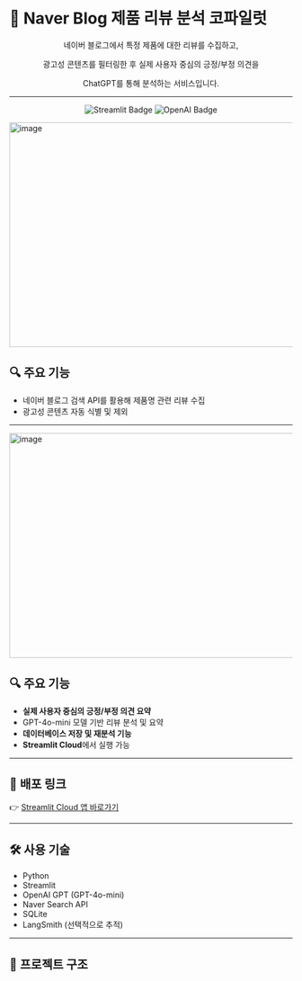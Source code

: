 # 📍 Naver Blog 제품 리뷰 분석 코파일럿


<p align="center"> 네이버 블로그에서 특정 제품에 대한 리뷰를 수집하고,</p>
<p align="center"> 광고성 콘텐츠를 필터링한 후 실제 사용자 중심의 긍정/부정 의견을 </p>
<p align="center"> ChatGPT를 통해 분석하는 서비스입니다.
</p>


---
</p>
<p align="center">
  <img src="https://img.shields.io/badge/Built%20with-Streamlit-orange?style=flat&logo=streamlit" alt="Streamlit Badge"/>
  <img src="https://img.shields.io/badge/AI-OpenAI%20GPT-blue?logo=openai" alt="OpenAI Badge"/>
</p>


<img width="800" height="400" alt="image" src="https://github.com/user-attachments/assets/12285e2a-bcde-4c7a-b9d8-bce536fd45c9" />

## 🔍 주요 기능

- 네이버 블로그 검색 API를 활용해 제품명 관련 리뷰 수집
- 광고성 콘텐츠 자동 식별 및 제외

---

<img width="800" height="400" alt="image" src="https://github.com/user-attachments/assets/cd0db264-7d16-4641-8376-4eea59c738d8" />


## 🔍 주요 기능

- **실제 사용자 중심의 긍정/부정 의견 요약**
- GPT-4o-mini 모델 기반 리뷰 분석 및 요약
- **데이터베이스 저장 및 재분석 기능**
- **Streamlit Cloud**에서 실행 가능

---

## 🚀 배포 링크

👉 [Streamlit Cloud 앱 바로가기](https://simiproject01.streamlit.app/) 

---

## 🛠️ 사용 기술

- Python
- Streamlit
- OpenAI GPT (GPT-4o-mini)
- Naver Search API
- SQLite
- LangSmith (선택적으로 추적)

---

## 📂 프로젝트 구조


